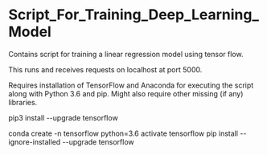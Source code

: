# Script_For_Training_Deep_Learning_Model
Contains script for training a linear regression model using tensor flow.

This runs and receives requests on localhost at port 5000.

Requires installation of TensorFlow and Anaconda for executing the script along with Python 3.6 and pip.
Might also require other missing (if any) libraries.

pip3 install --upgrade tensorflow

conda create -n tensorflow python=3.6
activate tensorflow
pip install --ignore-installed --upgrade tensorflow 
